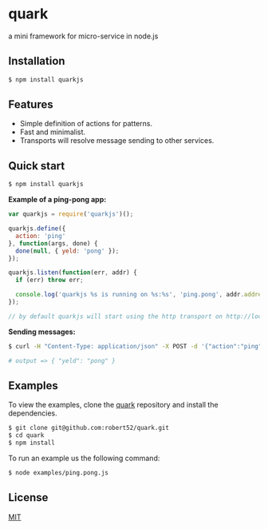 # quark

a mini framework for micro-service in node.js

## Installation

```bash
$ npm install quarkjs
```

## Features

* Simple definition of actions for patterns.
* Fast and minimalist.
* Transports will resolve message sending to other services.

## Quick start

```bash
$ npm install quarkjs
```

__Example of a ping-pong app:__

```javascript
var quarkjs = require('quarkjs')();

quarkjs.define({
  action: 'ping'
}, function(args, done) {
  done(null, { yeld: 'pong' });
});

quarkjs.listen(function(err, addr) {
  if (err) throw err;

  console.log('quarkjs %s is running on %s:%s', 'ping.pong', addr.address, addr.port);
});

// by default quarkjs will start using the http transport on http://localhost:3000

```
__Sending messages:__

```bash
$ curl -H "Content-Type: application/json" -X POST -d '{"action":"ping"}' http://localhost:3000/exec

# output => { "yeld": "pong" }
```

## Examples

To view the examples, clone the [quark](https://github.com/robert52/quark) repository and install the dependencies.

```bash
$ git clone git@github.com:robert52/quark.git
$ cd quark
$ npm install
```

To run an example us the following command:

```bash
$ node examples/ping.pong.js
```

## License

[MIT](https://github.com/robert52/quark/blob/master/LICENSE)
